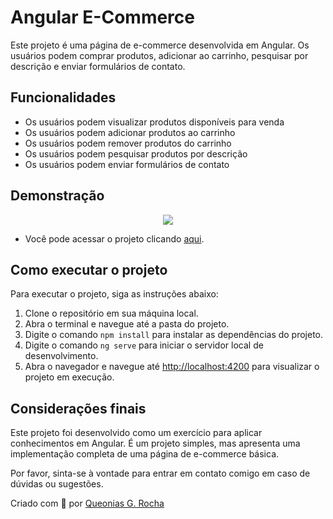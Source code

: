 <h1>Angular E-Commerce</h1>
<p>Este projeto é uma página de e-commerce desenvolvida em Angular. Os usuários podem comprar produtos, adicionar ao carrinho, pesquisar por descrição e enviar formulários de contato.</p>

<h2>Funcionalidades</h2>
<ul>
<li>Os usuários podem visualizar produtos disponíveis para venda</li>
<li>Os usuários podem adicionar produtos ao carrinho</li>
<li>Os usuários podem remover produtos do carrinho</li>
<li>Os usuários podem pesquisar produtos por descrição</li>
<li>Os usuários podem enviar formulários de contato</li>
</ul>

## Demonstração

<p align="center">
	<img src="/images/trybewarts.png">
</p>

- Você pode acessar o projeto clicando <a href="ecommerce-angular-lkdc2w96q-queonias.vercel.app">aqui</a>.

<h2>Como executar o projeto</h2>
<p>Para executar o projeto, siga as instruções abaixo:</p>
<ol>
<li>Clone o repositório em sua máquina local.</li>
<li>Abra o terminal e navegue até a pasta do projeto.</li>
<li>Digite o comando <code>npm install</code> para instalar as dependências do projeto.</li>
<li>Digite o comando <code>ng serve</code> para iniciar o servidor local de desenvolvimento.</li>
<li>Abra o navegador e navegue até <a href="http://localhost:4200">http://localhost:4200</a> para visualizar o projeto em execução.</li>
</ol>

<h2>Considerações finais</h2>
<p>Este projeto foi desenvolvido como um exercício para aplicar conhecimentos em Angular. É um projeto simples, mas apresenta uma implementação completa de uma página de e-commerce básica.</p>

<p>Por favor, sinta-se à vontade para entrar em contato comigo em caso de dúvidas ou sugestões.</p>

Criado com 💙 por [Queonias G. Rocha](https://github.com/Queonias)
